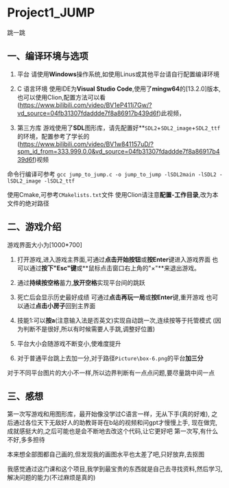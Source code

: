# Project1_JUMP
跳一跳

## 一、编译环境与选项
1. 平台
    请使用**Windows**操作系统,如使用Linus或其他平台请自行配置编译环境

2. C 语言环境
    使用IDE为**Visual Studio Code**,使用了**mingw64**的[13.2.0]版本,也可以使用Clion,配置方法可以看
(https://www.bilibili.com/video/BV1eP411j7Gw/?vd_source=04fb31307fdaddde7f8a86917b439d6f)此视频，


3. 第三方库
   游戏使用了**SDL**图形库，请先配置好**`SDL2`+`SDL2_image`+`SDL2_ttf`的环境，配置参考了学长的
(https://www.bilibili.com/video/BV1w841157uD/?spm_id_from=333.999.0.0&vd_source=04fb31307fdaddde7f8a86917b439d6f)视频

命令行编译可参考
`gcc jump_to_jump.c -o jump_to_jump -lSDL2main -lSDL2 -lSDL2_image -lSDL2_ttf`

使用Cmake,可参考`CMakelists.txt`文件
使用Clion请注意**配置-工作目录**,改为本文件的绝对路径

## 二、游戏介绍
游戏界面大小为[1000*700]

1. 打开游戏,进入游戏主界面,可通过**点击开始按钮**或**按Enter**键进入游戏界面
   也可以通过**按下"Esc"键**或**鼠标点击窗口右上角的"×"**来退出游戏。

2. 通过**持续按空格**蓄力,**放开空格**实现平台间的跳跃

3. 死亡后会显示历史最好成绩
   可通过**点击再玩一局**或**按Enter**键,重开游戏
   也可以通过**点击小房子**回到主界面

4. 技能1:可以**按a**(注意输入法是否英文)实现自动跳一次,连续按等于托管模式
   (因为判断不是很好,所以有时候需要人手跳,调整好位置)

5. 平台大小会随游戏不断变小,使难度提升

6. 对于普通平台跳上去加一分,对于路径`Picture\box-6.png`的平台**加三分**

对于不同平台图片的大小不一样,所以边界判断有一点点问题,要尽量跳中间一点

## 三、感想
第一次写游戏和用图形库，最开始像没学过C语言一样，无从下手(真的好难),
之后通过各位天下无敌好人的助教哥哥在b站的视频和问gpt才慢慢上手,
现在做完,成就感挺大的,之后可能也是会不断地去改这个代码,让它更好吧
第一次写,有什么不好,多多担待

本来想全部图都自己画的,但发现我的画图水平也太差了吧,只好放弃,去抠图

我感觉通过这门课和这个项目,我学到最宝贵的东西就是自己去寻找资料,然后学习,解决问题的能力(不过麻烦是真的)




